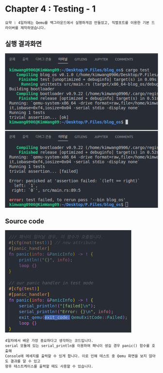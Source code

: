# Chapter 4 : Testing - 1

    요약 : 4일차에는 Qemu를 백그라운드에서 실행하게끔 만들었고, 직렬포트를 이용한 기본 드라이버를 제작하였습니다.

## 실행 결과화면

<img src="/record_image/day_4_console_ok.png"><br>
<img src="/record_image/day_4_console_fail.png">

## Source code

<img src="/record_image/day_4_source_code.png"><br>

    4일차에서 배운 가장 중요하다고 생각하는 코드입니다.
    serial 모듈에 있는 serial_println을 이용하여 패닉이 생길 경우 panic() 함수를 호출해
    Console에 메세지를 출력할 수 있게 합니다. 이로 인해 테스트 중 Qemu 화면을 보지 않아도 결과를 알 수 있고
    향후 테스트케이스를 출력할 때도 사용할 수 있습니다.
